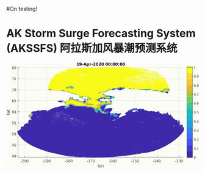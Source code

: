 #On testing!

AK Storm Surge Forecasting System (AKSSFS)
阿拉斯加风暴潮预测系统
=========================

<img src="images/ice_concentration0414-0501-2020.gif" alt="hi" class="inline"/> 
